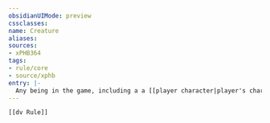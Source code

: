 ```yaml
---
obsidianUIMode: preview
cssclasses:
name: Creature
aliases:
sources:
- xPHB364
tags:
- rule/core
- source/xphb
entry: |-
  Any being in the game, including a a [[player character|player's character]], is a creature.
---
```


```meta-bind-embed
[[dv Rule]]
```